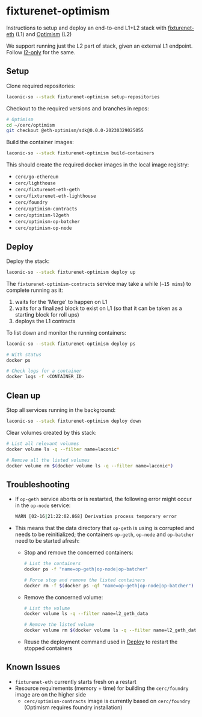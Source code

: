 # fixturenet-optimism

Instructions to setup and deploy an end-to-end L1+L2 stack with [fixturenet-eth](../fixturenet-eth/) (L1) and [Optimism](https://stack.optimism.io) (L2)

We support running just the L2 part of stack, given an external L1 endpoint. Follow [l2-only](./l2-only.md) for the same.

## Setup

Clone required repositories:

```bash
laconic-so --stack fixturenet-optimism setup-repositories
```

Checkout to the required versions and branches in repos:

```bash
# Optimism
cd ~/cerc/optimism
git checkout @eth-optimism/sdk@0.0.0-20230329025055
```

Build the container images:

```bash
laconic-so --stack fixturenet-optimism build-containers
```

This should create the required docker images in the local image registry:
* `cerc/go-ethereum`
* `cerc/lighthouse`
* `cerc/fixturenet-eth-geth`
* `cerc/fixturenet-eth-lighthouse`
* `cerc/foundry`
* `cerc/optimism-contracts`
* `cerc/optimism-l2geth`
* `cerc/optimism-op-batcher`
* `cerc/optimism-op-node`

## Deploy

Deploy the stack:

```bash
laconic-so --stack fixturenet-optimism deploy up
```

The `fixturenet-optimism-contracts` service may take a while (`~15 mins`) to complete running as it:
1. waits for the 'Merge' to happen on L1
2. waits for a finalized block to exist on L1 (so that it can be taken as a starting block for roll ups)
3. deploys the L1 contracts

To list down and monitor the running containers:

```bash
laconic-so --stack fixturenet-optimism deploy ps

# With status
docker ps

# Check logs for a container
docker logs -f <CONTAINER_ID>
```

## Clean up

Stop all services running in the background:

```bash
laconic-so --stack fixturenet-optimism deploy down
```

Clear volumes created by this stack:

```bash
# List all relevant volumes
docker volume ls -q --filter name=laconic*

# Remove all the listed volumes
docker volume rm $(docker volume ls -q --filter name=laconic*)
```

## Troubleshooting

* If `op-geth` service aborts or is restarted, the following error might occur in the `op-node` service:

  ```bash
  WARN [02-16|21:22:02.868] Derivation process temporary error       attempts=14 err="stage 0 failed resetting: temp: failed to find the L2 Heads to start from: failed to fetch L2 block by hash 0x0000000000000000000000000000000000000000000000000000000000000000: failed to determine block-hash of hash 0x0000000000000000000000000000000000000000000000000000000000000000, could not get payload: not found"
  ```

* This means that the data directory that `op-geth` is using is corrupted and needs to be reinitialized; the containers `op-geth`, `op-node` and `op-batcher` need to be started afresh:
  * Stop and remove the concerned containers:

    ```bash
    # List the containers
    docker ps -f "name=op-geth|op-node|op-batcher"

    # Force stop and remove the listed containers
    docker rm -f $(docker ps -qf "name=op-geth|op-node|op-batcher")
    ```

  * Remove the concerned volume:

    ```bash
    # List the volume
    docker volume ls -q --filter name=l2_geth_data

    # Remove the listed volume
    docker volume rm $(docker volume ls -q --filter name=l2_geth_data)
    ```

  * Reuse the deployment command used in [Deploy](#deploy) to restart the stopped containers

## Known Issues

* `fixturenet-eth` currently starts fresh on a restart
* Resource requirements (memory + time) for building the `cerc/foundry` image are on the higher side
  * `cerc/optimism-contracts` image is currently based on `cerc/foundry` (Optimism requires foundry installation)
